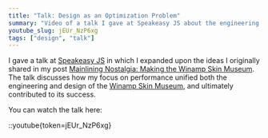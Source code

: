 ```yaml
---
title: "Talk: Design as an Optimization Problem"
summary: "Video of a talk I gave at Speakeasy JS about the engineering and design philosophy behind the Winamp Skin Museum."
youtube_slug: jEUr_NzP6xg
tags: ["design", "talk"]
---
```


I gave a talk at [Speakeasy JS](https://speakeasyjs.com/) in which I expanded upon the ideas I originally shared in my post [Mainlining Nostalgia: Making the Winamp Skin Museum](https://jordaneldredge.com/blog/winamp-skin-musuem). The talk discusses how my focus on performance unified both the engineering and design of the [Winamp Skin Museum](https://skins.webamp.org), and ultimately contributed to its success.

You can watch the talk here:

::youtube{token=jEUr_NzP6xg}

